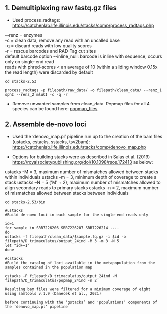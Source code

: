 ## 1. Demultiplexing raw fastq.gz files

* Used process_radtags: https://catchenlab.life.illinois.edu/stacks/comp/process_radtags.php

--renz = enzymes  
-c = clean data, remove any read with an uncalled base  
-q = discard reads with low quality scores  
-r = rescue barcodes and RAD-Tag cut sites  
default barcode option --inline_null: barcode is inline with sequence, occurs only on single-end read  
reads with phred-scores < an average of 10 (within a sliding window 0.15x the read length) were discarded by default

```
cd stacks-2.53

process_radtags -p filepath/raw_data/ -o filepath/clean_data/ --renz_1 sphI --renz_2 mluCI -c -q -r
```

* Remove unwanted samples from clean_data. Popmap files for all 4 species can be found here: [popmap_files](https://github.com/mae47/Red_Sea_LGM/tree/main/data/popmap_files)

## 2. Assemble de-novo loci

* Used the ‘denovo_map.pl’ pipeline run up to the creation of the bam files (ustacks, cstacks, sstacks, tsv2bam): https://catchenlab.life.illinois.edu/stacks/comp/denovo_map.php

* Options for building stacks were as described in Salas et al. (2019) https://royalsocietypublishing.org/doi/10.1098/rsos.172413
as below:

ustacks -M = 3, maximum number of mismatches allowed between stacks within individuals
ustacks -m = 3, minimum depth of coverage to create a stack 
ustacks –N = 5 ('M' + 2), maximum number of mismatches allowed to align secondary reads to primary stacks
cstacks -n = 2, maximum number of mismatches allowed between stacks between individuals

```
cd stacks-2.53/bin

#ustacks
#Build de-novo loci in each sample for the single-end reads only

id=1
for sample in SRR7226206 SRR7226207 SRR7226214 ....
do
ustacks -f filepath/clean_data/$sample.fq.gz -i $id -o filepath/D_trimaculatus/output_24ind -M 3 -m 3 -N 5
let "id+=1"
done

#cstacks
#Build the catalog of loci available in the metapopulation from the samples contained in the population map

cstacks -P filepath/D_trimaculatus/output_24ind -M filepath/D_trimaculatus/popmap_24ind -n 2

Resulting bam files were filtered for a minimum coverage of eight using samtools v.1.9 (Danecek et al., 2021)

before continuing with the ‘gstacks’ and ‘populations’ components of the ‘denovo_map.pl’ pipeline
